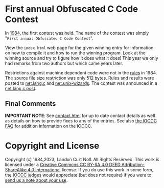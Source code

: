 # First annual Obfuscated C Code Contest

In [1984](../years.html#1984), the first contest was held.  The name of the
contest was simply "`First annual Obfuscated C Code Contest`".

View the `index.html` web page for the given winning entry for information on how
to compile it and how to run the winning program.  Look at the winning
source and try to figure how it does what it does!  This year we only had
remarks from two authors but which came years later.

Restrictions against machine dependent code were not in the [rules](rules.txt)
in 1984. The source file size restriction was only 512 bytes.  Rules and results
were posted to [net.lang.c](https://groups.google.com/g/net.lang.c) and
[net.unix-wizards](https://groups.google.com/g/net.unix-wizards). The contest
was announced in a [net.lang.c
post](https://groups.google.com/g/net.lang.c/c/lx-TAuEyeRI/m/HdOOnNx6LC0J).


## Final Comments

**IMPORTANT NOTE**: See [contact.html](../contact.html) for up to date contact details
as well as details on how to provide fixes to any of the entries.
See also [the IOCCC FAQ](../faq.html) for addition information on the IOCCC.


# Copyright and License

Copyright (c) 1984,2023, Landon Curt Noll. All Rights Reserved.
This work is licensed under a [Creative Commons CC BY-SA 4.0 DEED Attribution-ShareAlike
4.0 International](https://creativecommons.org/licenses/by-sa/4.0/) license.
If you do use this work in some form, the [IOCCC judges](../judges.html) would appreciate
(but does not require) if you were to [send us a note about your use](../contact.html).
